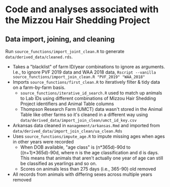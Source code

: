 # Code and analyses associated with the Mizzou Hair Shedding Project

## Data import, joining, and cleaning

Run `source_functions/import_joint_clean.R` to generate `data/derived_data/cleaned.rds`. 

* Takes a "blacklist" of farm ID/year combinations to ignore as arguments. I.e., to ignore PVF 2019 data and WAA 2018 data, `Rscript --vanilla source_functions/import_join_clean.R "PVF_2019" "WAA_2018"`
* Imports `source_functions/first_clean.R` to iteratively filter & tidy data on a farm-by-farm basis. 
    + `source_functions/iterative_id_search.R` used to match up animals to Lab IDs using different combinations of Mizzou Hair Shedding Project identifiers and Animal Table columns
    + Thompson Research Farm (UMCT) data wasn't stored in the Animal Table like other farms so it's cleaned in a different way using `data/derived_data/import_join_clean/umct_id_key.csv`
* Arkansas data cleaned in `management/arkansas.Rmd` and imported from `data/derived_data/import_join_clean/ua_clean.Rds`
* Uses `source_functions/impute_age.R` to impute missing ages when ages in other years were recorded
    + When DOB available, "age class" is (n*365d)-90d to ((n+1)*365d)-90d, where n is the age classification and d is days. This means that animals that aren't actually one year of age can still be classified as yearlings and so on. 
    + Scores on animals less than 275 days (i.e., 365-90) old removed
* All records from animals with differing sexes across multiple years removed
